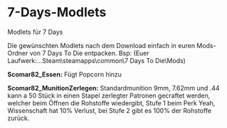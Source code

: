 # 7-Days-Modlets
Modlets für 7 Days

Die gewünschten Modlets nach dem Download einfach in euren Mods-Ordner von 7 Days To Die entpacken. Bsp: (Euer Laufwerk:...Steam\steamapps\common\7 Days To Die\Mods)

**Scomar82_Essen:** Fügt Popcorn hinzu

**Scomar82_MunitionZerlegen:** Standardmunition 9mm, 7.62mm und .44 kann a 50 Stück in einen Stapel zerlegter Patronen gecraftet werden, welcher beim Öffnen die Rohstoffe wiedergibt, Stufe 1 beim Perk Yeah, Wissenschaft hat 10% Verlust, bei Stufe 2 gibt es 100% der Rohstoffe zurück.
